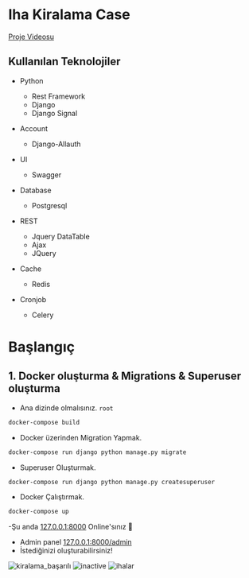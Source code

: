 # Iha Kiralama Case
[Proje Videosu](https://youtu.be/Ses6lbxb3UY)


## Kullanılan Teknolojiler 
- Python
  - Rest Framework
  - Django
  - Django Signal
- Account
  - Django-Allauth

- UI
  - Swagger

- Database
  - Postgresql
    
- REST
  - Jquery DataTable 
  - Ajax
  - JQuery
    
- Cache
   - Redis
     
- Cronjob
  - Celery



# Başlangıç


## 1. Docker oluşturma & Migrations & Superuser oluşturma

- Ana dizinde olmalısınız. `root`

```sh
docker-compose build
```

- Docker üzerinden Migration Yapmak.

```sh
docker-compose run django python manage.py migrate
```

-  Superuser Oluşturmak.

```sh
docker-compose run django python manage.py createsuperuser
```

- Docker Çalıştırmak.

```sh
docker-compose up
```

-Şu anda [127.0.0.1:8000](127.0.0.1:8000) Online'sınız 🚀
- Admin panel [127.0.0.1:8000/admin](127.0.0.1:8000/admin)
- İstediğinizi oluşturabilirsiniz!

![kiralama_başarılı](https://github.com/mciray/iha_rental/assets/81428294/05c653c9-65c7-46e0-9049-d24c0c8fca7d)
![inactive](https://github.com/mciray/iha_rental/assets/81428294/9a823b33-a843-4905-bbf2-bb50f572ce87)
![ihalar](https://github.com/mciray/iha_rental/assets/81428294/d43c24b6-04d9-4553-901a-3cde10be9f43)




